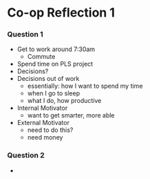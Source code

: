 # Co-op Reflection 1 

### Question 1 
- Get to work around 7:30am
  - Commute
- Spend time on PLS project
- Decisions?
- Decisions out of work
  - essentially: how I want to spend my time 
  - when I go to sleep 
  - what I do, how productive 
- Internal Motivator
  - want to get smarter, more able 
- External Motivator 
  - need to do this?
  - need money

### Question 2
- 